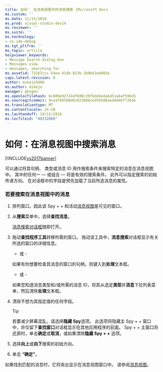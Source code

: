 ```yaml
---
title: 如何： 在消息视图中的消息搜索 |Microsoft Docs
ms.custom: ''
ms.date: 11/15/2016
ms.prod: visual-studio-dev14
ms.reviewer: ''
ms.suite: ''
ms.technology:
- vs-ide-debug
ms.tgt_pltfrm: ''
ms.topic: article
helpviewer_keywords:
- Message Search dialog box
- Messages view
- messages, searching for
ms.assetid: 732b7ccc-54ea-41db-823b-2b96e3e4083e
caps.latest.revision: 8
author: mikejo5000
ms.author: mikejo
manager: ghogen
ms.openlocfilehash: 6c609e927244f0d0c297bdebedab451a6af59bd5
ms.sourcegitcommit: 9ceaf69568d61023868ced59108ae4dd46f720ab
ms.translationtype: MT
ms.contentlocale: zh-CN
ms.lasthandoff: 10/12/2018
ms.locfileid: "49232860"
---
```

# <a name="how-to-search-for-a-message-in-messages-view"></a>如何：在消息视图中搜索消息
[!INCLUDE[vs2017banner](../includes/vs2017banner.md)]

可以通过将其句柄、 类型或消息 ID 用作搜索条件来搜索特定的消息在消息视图中。 其中的任何一 — 或组合 — 将是有效的搜索条件。 此外可以指定搜索的初始传递方向。 在对话框中的字段是预先加载了当前所选消息的属性。  
  
### <a name="to-search-for-a-message-in-messages-view"></a>若要搜索在消息视图中的消息  
  
1.  排列窗口，因此该 Spy + + 和活动[消息视图](../debugger/messages-view.md)是可见的窗口。  
  
2.  从**搜索**菜单中，选择**查找消息**。  
  
     [消息搜索对话框](../debugger/message-search-dialog-box.md)随即打开。  
  
3.  拖动**查找程序工具**转移所需的窗口。 拖动该工具中，**消息搜索**对话框显示有关所选的窗口的详细信息。  
  
     - 或 -  
  
     如果有你想要检查其消息的窗口的句柄，则键入到**处理**文本框。  
  
     - 或 -  
  
     如果您知道消息类型和/或所需的消息 ID，将其从选定**类型**并**消息**下拉列表菜单，然后清除**处理**文本框。  
  
4.  清除不想为其指定值的任何字段。  
  
    > [!TIP]
    >  若要减少屏幕混乱，请选择**隐藏 Spy**选项。 此选项将隐藏主 Spy + + 窗口中，并仅留下**查找窗口**对话框显示在其他应用程序的前面。 Spy + + 主窗口将还原时，单击**确定**或**取消**，或如果清除**隐藏 Spy + +** 选项。  
  
5.  选择**向上**或**向下**搜索的初始方向。  
  
6.  单击 **“确定”**。  
  
 如果找到匹配的消息时，它将突出显示在消息视图窗口中。 请参阅[消息视图](../debugger/messages-view.md)。



